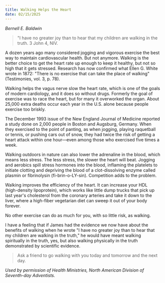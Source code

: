 ```yaml
---
title: Walking Helps the Heart
date: 02/15/2025
---
```


_Bernell E. Baldwin_

> <p></p>
> "I have no greater joy than to hear that my children are walking in the truth. 3 John 4, NIV.

A dozen years ago many considered jogging and vigorous exercise the best way to maintain cardiovascular health. But not anymore. Walking is the better choice to get the heart rate up enough to keep it healthy, but not so high that it gets stressed. Research has now confirmed what Ellen G. White wrote in 1872: "There is no exercise that can take the place of walking" (Testimonies, vol. 3, p. 78).

Walking helps the vagus nerve slow the heart rate, which is one of the goals of modern cardiology, and it does so without drugs. Formerly the goal of exercise was to race the heart, but for many it overworked the organ. About 25,000 extra deaths occur each year in the U.S. alone because people exercise too briskly.

The December 1993 issue of the New England Journal of Medicine reported a study done on 2,000 people in Boston and Augsburg, Germany. When they exercised to the point of panting, as when jogging, playing raquetball or tennis, or pushing cars out of snow, they had twice the risk of getting a heart attack within one hour—even among those who exercised five times a week.

Walking outdoors in nature can also lower the adrenaline in the blood, which means less stress. The less stress, the slower the heart will beat. Jogging and aerobics spill stress hormones into the blood, inflaming the platelets to initiate clotting and depriving the blood of a clot-dissolving enzyme called plasmin or fibrinolysin (fi-brin-o-LY-sin). Competition adds to the problem.

Walking improves the efficiency of the heart. It can increase your HDL (high-density lipoprotein), which works like little dump trucks that pick up last year's cholesterol from the coronary arteries and take it down to the liver, where a high-fiber vegetarian diet can sweep it out of your body forever.

No other exercise can do as much for you, with so little risk, as walking.

I have a feeling that if James had the evidence we now have about the benefits of walking when he wrote "I have no greater joy than to hear that my children are walking in the truth," he would have meant walking spiritually in the truth, yes, but also walking physically in the truth demonstrated by scientific evidence.

> <callout></callout>
> Ask a friend to go walking with you today and tomorrow and the next day.

_Used by permission of Health Ministries, North American Division of Seventh-day Adventists._